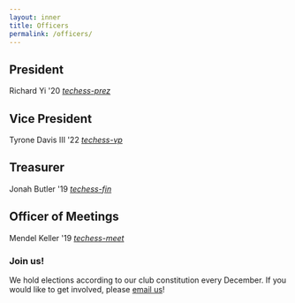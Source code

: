 ```yaml
---
layout: inner
title: Officers
permalink: /officers/
---
```


## President
Richard Yi '20
_[techess-prez](mailto:techess-prez@mit.edu)_

## Vice President
Tyrone Davis III '22
_[techess-vp](mailto:techess-vp@mit.edu)_

## Treasurer
Jonah Butler '19
_[techess-fin](mailto:techess-fin@mit.edu)_

## Officer of Meetings
Mendel Keller '19
_[techess-meet](mailto:techess-meet@mit.edu)_


### Join us!
We hold elections according to our club constitution every December. If you would like to get involved, please [email us](mailto:chess@mit.edu)!
